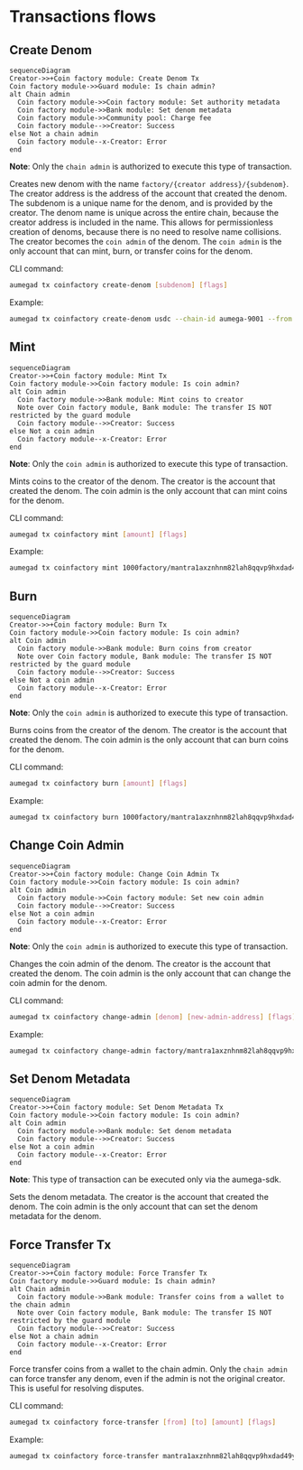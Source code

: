 <!-- order: 1 -->

# Transactions flows

## Create Denom

```mermaid
sequenceDiagram
Creator->>+Coin factory module: Create Denom Tx
Coin factory module->>Guard module: Is chain admin?
alt Chain admin
  Coin factory module->>Coin factory module: Set authority metadata
  Coin factory module->>Bank module: Set denom metadata
  Coin factory module->>Community pool: Charge fee
  Coin factory module-->>Creator: Success
else Not a chain admin
  Coin factory module--x-Creator: Error
end
```
  
**Note**: Only the `chain admin` is authorized to execute this type of transaction.

Creates new denom with the name `factory/{creator address}/{subdenom}`. The creator address is the address of the account that created the denom. The subdenom is a unique name for the denom, and is provided by the creator. The denom name is unique across the entire chain, because the creator address is included in the name. This allows for permissionless creation of denoms, because there is no need to resolve name collisions. The creator becomes the `coin admin` of the denom. The `coin admin` is the only account that can mint, burn, or transfer coins for the denom.

CLI command:

```bash
aumegad tx coinfactory create-denom [subdenom] [flags]
```

Example:

```bash
aumegad tx coinfactory create-denom usdc --chain-id aumega-9001 --from admin --keyring-backend test --gas auto --gas-adjustment 2 --gas-prices 0.0002uaum --home $HOME/.aumega
```

## Mint

```mermaid
sequenceDiagram
Creator->>+Coin factory module: Mint Tx
Coin factory module->>Coin factory module: Is coin admin?
alt Coin admin
  Coin factory module->>Bank module: Mint coins to creator
  Note over Coin factory module, Bank module: The transfer IS NOT restricted by the guard module
  Coin factory module-->>Creator: Success
else Not a coin admin
  Coin factory module--x-Creator: Error
end
```

**Note**: Only the `coin admin` is authorized to execute this type of transaction.

Mints coins to the creator of the denom. The creator is the account that created the denom. The coin admin is the only account that can mint coins for the denom.

CLI command:

```bash
aumegad tx coinfactory mint [amount] [flags]
```

Example:

```bash
aumegad tx coinfactory mint 1000factory/mantra1axznhnm82lah8qqvp9hxdad49yx3s5dcj66qka/usdc --chain-id aumega-9001 --from admin --keyring-backend test --gas auto --gas-adjustment 2 --gas-prices 0.0002uaum --home $HOME/.aumega
```

## Burn

```mermaid
sequenceDiagram
Creator->>+Coin factory module: Burn Tx
Coin factory module->>Coin factory module: Is coin admin?
alt Coin admin
  Coin factory module->>Bank module: Burn coins from creator
  Note over Coin factory module, Bank module: The transfer IS NOT restricted by the guard module
  Coin factory module-->>Creator: Success
else Not a coin admin
  Coin factory module--x-Creator: Error
end
```

**Note**: Only the `coin admin` is authorized to execute this type of transaction.

Burns coins from the creator of the denom. The creator is the account that created the denom. The coin admin is the only account that can burn coins for the denom.

CLI command:

```bash
aumegad tx coinfactory burn [amount] [flags]
```

Example:

```bash
aumegad tx coinfactory burn 1000factory/mantra1axznhnm82lah8qqvp9hxdad49yx3s5dcj66qka/usdc --chain-id aumega-9001 --from admin --keyring-backend test --gas auto --gas-adjustment 2 --gas-prices 0.0002uaum --home $HOME/.aumega
```

## Change Coin Admin

```mermaid
sequenceDiagram
Creator->>+Coin factory module: Change Coin Admin Tx
Coin factory module->>Coin factory module: Is coin admin?
alt Coin admin
  Coin factory module->>Coin factory module: Set new coin admin
  Coin factory module-->>Creator: Success
else Not a coin admin
  Coin factory module--x-Creator: Error
end
```

**Note**: Only the `coin admin` is authorized to execute this type of transaction.

Changes the coin admin of the denom. The creator is the account that created the denom. The coin admin is the only account that can change the coin admin for the denom.

CLI command:

```bash
aumegad tx coinfactory change-admin [denom] [new-admin-address] [flags]
```

Example:

```bash
aumegad tx coinfactory change-admin factory/mantra1axznhnm82lah8qqvp9hxdad49yx3s5dcj66qka/usdc mantra1t3g4vylrgun8k4wm5dlw8hmcn5x0p6jvknh550 --chain-id aumega-9001 --from admin --keyring-backend test --gas auto --gas-adjustment 2 --gas-prices 0.0002uaum --home $HOME/.aumega
```

## Set Denom Metadata

```mermaid
sequenceDiagram
Creator->>+Coin factory module: Set Denom Metadata Tx
Coin factory module->>Coin factory module: Is coin admin?
alt Coin admin
  Coin factory module->>Bank module: Set denom metadata
  Coin factory module-->>Creator: Success
else Not a coin admin
  Coin factory module--x-Creator: Error
end
```

**Note**: This type of transaction can be executed only via the aumega-sdk.

Sets the denom metadata. The creator is the account that created the denom. The coin admin is the only account that can set the denom metadata for the denom.

## Force Transfer Tx

```mermaid
sequenceDiagram
Creator->>+Coin factory module: Force Transfer Tx
Coin factory module->>Guard module: Is chain admin?
alt Chain admin
  Coin factory module->>Bank module: Transfer coins from a wallet to the chain admin
  Note over Coin factory module, Bank module: The transfer IS NOT restricted by the guard module
  Coin factory module-->>Creator: Success
else Not a chain admin
  Coin factory module--x-Creator: Error
end
```

Force transfer coins from a wallet to the chain admin. Only the  `chain admin` can force transfer any denom, even if the admin is not the original creator. This is useful for resolving disputes.

CLI command:

```bash
aumegad tx coinfactory force-transfer [from] [to] [amount] [flags]
```

Example:

```bash
aumegad tx coinfactory force-transfer mantra1axznhnm82lah8qqvp9hxdad49yx3s5dcj66qka mantra1t3g4vylrgun8k4wm5dlw8hmcn5x0p6jvknh550 1000factory/mantra1axznhnm82lah8qqvp9hxdad49yx3s5dcj66qka/usdc --chain-id aumega-9001 --from admin --keyring-backend test --gas auto --gas-adjustment 2 --gas-prices 0.0002uaum --home $HOME/.aumega
```
